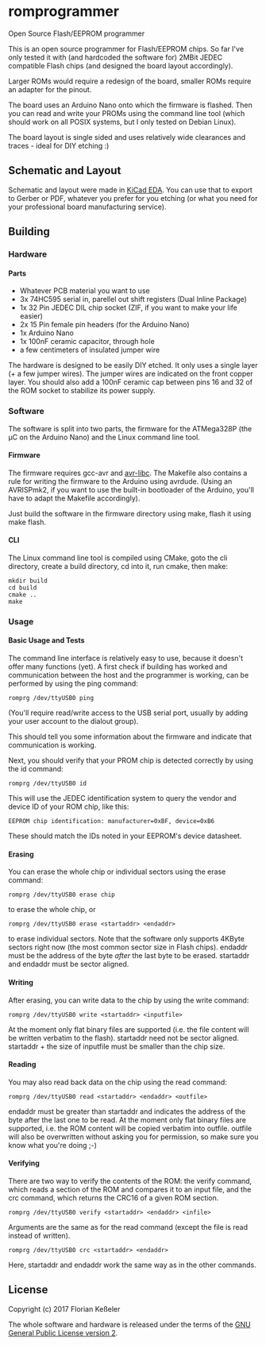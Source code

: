 # romprogrammer
Open Source Flash/EEPROM programmer

This is an open source programmer for Flash/EEPROM chips. So far I've only tested it with (and hardcoded the software for) 2MBit JEDEC compatible Flash chips (and designed the board layout accordingly).

Larger ROMs would require a redesign of the board, smaller ROMs require an adapter for the pinout.

The board uses an Arduino Nano onto which the firmware is flashed. Then you can read and write your PROMs using the command line tool (which should work on all POSIX systems, but I only tested on Debian Linux).

The board layout is single sided and uses relatively wide clearances and traces - ideal for DIY etching :)

## Schematic and Layout

Schematic and layout were made in [KiCad EDA](http://kicad-pcb.org/). You can use that to export to Gerber or PDF, whatever you prefer for you etching (or what you need for your professional board manufacturing service).

## Building

### Hardware
#### Parts

* Whatever PCB material you want to use
* 3x 74HC595 serial in, parellel out shift registers (Dual Inline Package)
* 1x 32 Pin JEDEC DIL chip socket (ZIF, if you want to make your life easier)
* 2x 15 Pin female pin headers (for the Arduino Nano)
* 1x Arduino Nano
* 1x 100nF ceramic capacitor, through hole
* a few centimeters of insulated jumper wire

The hardware is designed to be easily DIY etched. It only uses a single layer (+ a few jumper wires). The jumper wires are indicated on the front copper layer. You should also add a 100nF ceramic cap between pins 16 and 32 of the ROM socket to stabilize its power supply.

### Software
The software is split into two parts, the firmware for the ATMega328P (the µC on the Arduino Nano) and the Linux command line tool. 

#### Firmware

The firmware requires gcc-avr and [avr-libc](http://www.nongnu.org/avr-libc/). The Makefile also contains a rule for writing the firmware to the Arduino using avrdude. (Using an AVRISPmk2, if you want to use the built-in bootloader of the Arduino, you'll have to adapt the Makefile accordingly).

Just build the software in the firmware directory using make, flash it using make flash.

#### CLI

The Linux command line tool is compiled using CMake, goto the cli directory, create a build directory, cd into it, run cmake, then make:

```
mkdir build
cd build
cmake ..
make
```

### Usage
#### Basic Usage and Tests

The command line interface is relatively easy to use, because it doesn't offer many functions (yet). A first check if building has worked and communication between the host and the programmer is working, can be performed by using the ping command:

```
romprg /dev/ttyUSB0 ping
```

(You'll require read/write access to the USB serial port, usually by adding your user account to the dialout group).

This should tell you some information about the firmware and indicate that communication is working.

Next, you should verify that your PROM chip is detected correctly by using the id command:

```
romprg /dev/ttyUSB0 id
```

This will use the JEDEC identification system to query the vendor and device ID of your ROM chip, like this:

```
EEPROM chip identification: manufacturer=0xBF, device=0xB6
```

These should match the IDs noted in your EEPROM's device datasheet.

#### Erasing

You can erase the whole chip or individual sectors using the erase command:

```
romprg /dev/ttyUSB0 erase chip
```

to erase the whole chip, or 

```
romprg /dev/ttyUSB0 erase <startaddr> <endaddr>
```

to erase individual sectors. Note that the software only supports 4KByte sectors right now (the most common sector size in Flash chips).
endaddr must be the address of the byte _after_ the last byte to be erased. startaddr and endaddr must be sector aligned.

#### Writing

After erasing, you can write data to the chip by using the write command:

```
romprg /dev/ttyUSB0 write <startaddr> <inputfile>
```

At the moment only flat binary files are supported (i.e. the file content will be written verbatim to the flash). startaddr need not be sector aligned. startaddr + the size of inputfile must be smaller than the chip size.

#### Reading

You may also read back data on the chip using the read command:

```
romprg /dev/ttyUSB0 read <startaddr> <endaddr> <outfile>
```

endaddr must be greater than startaddr and indicates the address of the byte after the last one to be read. At the moment only flat binary files are supported, i.e. the ROM content will be copied verbatim into outfile. outfile will also be overwritten without asking you for permission, so make sure you know what you're doing ;-)

#### Verifying

There are two way to verify the contents of the ROM: the verify command, which reads a section of the ROM and compares it to an input file, and the crc command, which returns the CRC16 of a given ROM section.

```
romprg /dev/ttyUSB0 verify <startaddr> <endaddr> <infile>
```

Arguments are the same as for the read command (except the file is read instead of written).

```
romprg /dev/ttyUSB0 crc <startaddr> <endaddr>
```

Here, startaddr and endaddr work the same way as in the other commands.

## License
Copyright (c) 2017 Florian Keßeler

The whole software and hardware is released under the terms of the [GNU General Public License version 2](http://www.gnu.de/documents/gpl-2.0.de.html).

